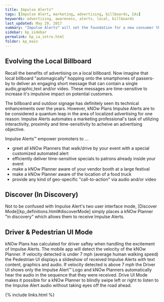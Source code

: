 ```yaml
---
title: Impulse Alerts™
tags: [Impulse Alert, marketing, advertising, billboards, IAs]
keywords: advertising, awareness, alerts, local, billboards
last_updated: May 29, 2017
summary: "Impulse Alerts™ will set the foundation for a new consumer thought process of local awareness."
sidebar: kp_sidebar
permalink: kp_ia_intro.html
folder: kp_main
---
```


## Evolving the Local Billboard
Recall the benefits of advertising on a local billboard.
Now imagine that local billboard "automagically" hopping onto the smartphones of passers-by to deliver an engaging short message that can contain a single audio,graphic,text and/or video.  These messages are time-sensitive to increase it's impulsive impact on potential customers.

The billboard and outdoor signage has definitely seen its technical enhancements over the years.  However, kNOw Plans Impulse Alerts are to be considered a quantum leap in the area of localized advertising for one reason:
		Impulse Alerts automates a marketing professional's task of utilizing interactivity, proximity and time-sensitivity to acheive an advertising objective.  


Impulse Alerts™ empower promoters to ...

* greet all kNOw Planners that walk/drive by your event with a special customized automated alert
* efficiently deliver time-sensitive specials to patrons already inside your event
* make a kNOw Planner aware of your vendor booth at a large festival
* make a kNOw Planner aware of the location of a food truck
* provide any kind of geo-specific "call-to-action" via audio and/or video

## Discover (In Discovery)
Not to be confused with Impulse Alert's two user interface mode, [Discover Mode][kp_definitions.html#discoverMode] simply places a kNOw Planner "in discovery" which allows them to receive Impulse Alerts.

## Driver & Pedestrian UI Mode
kNOw Plans has calculated for driver saftey when handling the excitement of Impulse Alerts.  The mobile app will detect the velocity of the kNOw Planner. If velocity detected is under 7 mph (average human walking speed) the Pedestrian UI displays a slideshow of received Impulse Alerts with text content, graphics and audio.  If velocity detected is above 7 mph the Driver UI shows only the Impulse Alert™ Logo and kNOw Planners automatically hear the audio in the sequence that they were received. Drive UI Mode makes it possible for a kNOw Planner to blindly swipe left or
right to listen to the Impulse Alert audio without taking eyes off the road ahead.

{% include links.html %}